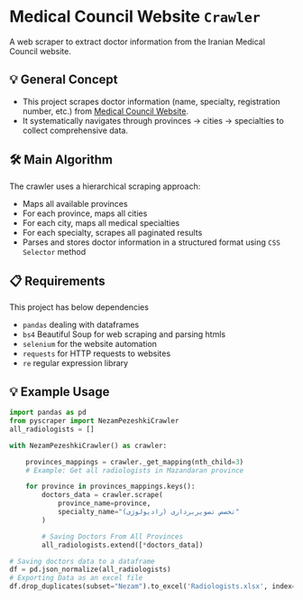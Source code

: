 # Medical Council Website `Crawler`

A web scraper to extract doctor information from the Iranian Medical Council website.

## 💡 General Concept 
- This project scrapes doctor information (name, specialty, registration number, etc.) from [Medical Council Website](`membersearch.irimc.org`). 
- It systematically navigates through provinces → cities → specialties to collect comprehensive data.


## 🛠️ Main Algorithm 
The crawler uses a hierarchical scraping approach:
- Maps all available provinces
- For each province, maps all cities
- For each city, maps all medical specialties
- For each specialty, scrapes all paginated results
- Parses and stores doctor information in a structured format using `CSS Selector` method

## 📋 Requirements

This project has below dependencies

- `pandas`  dealing with dataframes
- `bs4` Beautiful Soup for web scraping and parsing htmls
- `selenium` for the website automation
- `requests` for HTTP requests to websites
- `re` regular expression library

## 💡 Example Usage 
```python
import pandas as pd
from pyscraper import NezamPezeshkiCrawler
all_radiologists = []

with NezamPezeshkiCrawler() as crawler:

    provinces_mappings = crawler._get_mapping(nth_child=3)
    # Example: Get all radiologists in Mazandaran province

    for province in provinces_mappings.keys():
        doctors_data = crawler.scrape(
            province_name=province, 
            specialty_name="تخصص تصویربرداری (رادیولوژی)"
        )

        # Saving Doctors From All Provinces
        all_radiologists.extend([*doctors_data])

# Saving doctors data to a dataframe
df = pd.json_normalize(all_radiologists)
# Exporting Data as an excel file
df.drop_duplicates(subset="Nezam").to_excel('Radiologists.xlsx', index=False)
```